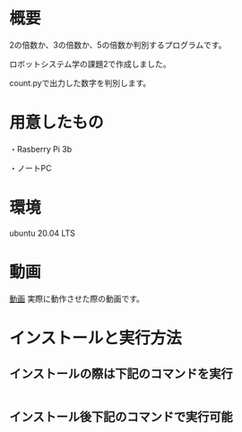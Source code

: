 # 概要
2の倍数か、3の倍数か、5の倍数か判別するプログラムです。

ロボットシステム学の課題2で作成しました。

count.pyで出力した数字を判別します。

# 用意したもの

・Rasberry Pi 3b

・ノートPC

# 環境

ubuntu 20.04 LTS

# 動画

[動画](https://youtu.be/L4v1cUIojZY)
実際に動作させた際の動画です。

# インストールと実行方法
## インストールの際は下記のコマンドを実行
```

```
## インストール後下記のコマンドで実行可能
```
```

